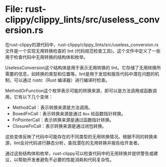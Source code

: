 # File: rust-clippy/clippy_lints/src/useless_conversion.rs

在rust-clippy的源代码中，rust-clippy/clippy_lints/src/useless_conversion.rs文件是一个实现无用转换检查的 lint (代码规范检查工具)。这个文件中定义了一些用于检查代码中无用转换的结构体和枚举。

UselessConversion这个结构体是用于表示无用转换的 lint。它存储了无用转换所需要的信息，如转换的类型和位置等。lint是用于发现和报告代码中潜在问题的机制，可以通过 rustc（Rust 编译器）进行编译时检查。

MethodOrFunction这个枚举表示可能的转换来源，即可以是方法调用或函数调用。它有以下几个变体：

- MethodCall：表示转换来源是方法调用。
- BoxedFnCall：表示转换来源是通过 `Box` 给函数指针转换。
- FnPointerCall：表示转换来源是通过函数指针转换。
- ClosureFnCall：表示转换来源是通过闭包转换。

这些变体反映了代码中可能存在的不同类型的无用转换情况。根据不同的转换来源，lint会对代码进行静态分析，查找潜在的无用转换并报告给开发者。

通过这些结构体和枚举，rust-clippy可以检查代码中的无用转换并提供警告或建议，以帮助开发者避免不必要的性能消耗和代码复杂性。

